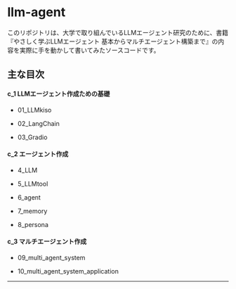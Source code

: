# llm-agent
  

このリポジトリは、大学で取り組んでいるLLMエージェント研究のために、書籍『やさしく学ぶLLMエージェント 基本からマルチエージェント構築まで』の内容を実際に手を動かして書いてみたソースコードです。

  

## 主な目次

  

#### c_1 LLMエージェント作成ための基礎

- 01_LLMkiso

- 02_LangChain

- 03_Gradio


  

#### c_2 エージェント作成

- 4_LLM 

- 5_LLMtool

- 6_agent

- 7_memory

- 8_persona


  

#### c_3 マルチエージェント作成

- 09_multi_agent_system

- 10_multi_agent_system_application

  


---

